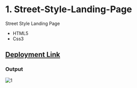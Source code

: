 # 1. Street-Style-Landing-Page
Street Style Landing Page

- HTML5
- Css3

## [Deployment Link](https://anusha-streetstyle1.netlify.app)


### Output

![1](https://user-images.githubusercontent.com/43666166/205443932-4a09639f-f12a-47f8-8a25-310e5090b99a.PNG)

